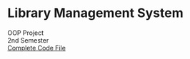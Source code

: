 <h1>Library Management System</h1>
OOP Project
<br>
2nd Semester 
<br>
<a href = "https://github.com/Jaffar-Kazmi/Library-Management-System/blob/master/LibraryManagementSystem.java" > Complete Code File</a>
